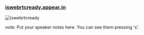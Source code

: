 ###  [iswebrtcready.appear.in](http://iswebrtcready.appear.in)

![iswebrtcready](https://s3.amazonaws.com/media-p.slid.es/uploads/dagingaa/images/170223/Screen_Shot_2013-11-27_at_22.17.33.png)

note:
    Put your speaker notes here.
    You can see them pressing 's'.
